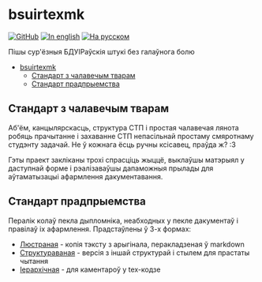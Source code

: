 # bsuirtexmk

[![GitHub](https://img.shields.io/github/license/nadevko/bsuirtexmk?style=for-the-badge&color=822422&logo=spdx)](https://github.com/nadevko/bsuirtexmk)
[![In english](https://img.shields.io/badge/readme-in_english-123d7a?style=for-the-badge&logo=markdown&logoColor=eeefff)](README.md)
[![На русском](https://img.shields.io/badge/readme-на_русском-123d7a?style=for-the-badge&logo=markdown&logoColor=eeefff)](README.ru.md)

Пішы сур'ёзныя БДУІРаўскія штукі без галаўнога болю

- [bsuirtexmk](#bsuirtexmk)
  - [Стандарт з чалавечым тварам](#стандарт-з-чалавечым-тварам)
  - [Стандарт прадпрыемства](#стандарт-прадпрыемства)

## Стандарт з чалавечым тварам

Аб'ём, канцылярскасць, структура СТП і простая чалавечая лянота робяць
прачытанне і захаванне СТП непасільнай простаму смяротнаму студэнту задачай. Не
ў кожнага ёсць ручны ксісавец, праўда ж? :3

Гэты праект закліканы трохі спрасціць жыццё, выклаўшы матэрыял у даступнай форме
і рэалізаваўшы дапаможныя прылады для аўтаматызацыі афармлення дакументавання.

## Стандарт прадпрыемства

Пералік колаў пекла дыпломніка, неабходных у пекле дакументаў і правілаў іх
афармлення. Прадстаўлены ў 3-х формах:

- [Люстраная](doc/1.adoc) - копія тэксту з арыгінала, перакладзеная ў markdown
- [Структураваная](doc/3.adoc) - версія з іншай структурай і стылем для прастаты
  чытання
- [Іерархічная](doc/2.adoc) - для каментароў у tex-кодзе
